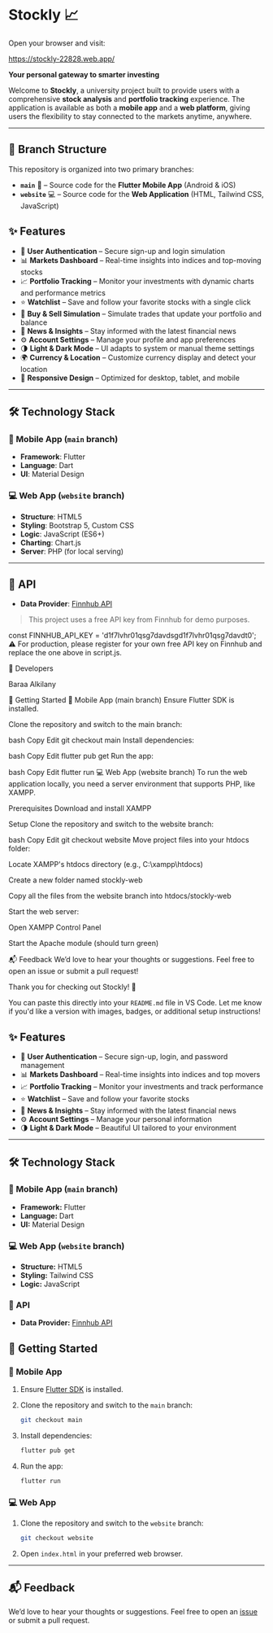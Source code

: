 # Stockly 📈

Open your browser and visit:

https://stockly-22828.web.app/



**Your personal gateway to smarter investing**

Welcome to **Stockly**, a university project built to provide users with a comprehensive **stock analysis** and **portfolio tracking** experience. The application is available as both a **mobile app** and a **web platform**, giving users the flexibility to stay connected to the markets anytime, anywhere.

---

## 📁 Branch Structure

This repository is organized into two primary branches:

* **`main`** 📱 – Source code for the **Flutter Mobile App** (Android & iOS)
* **`website`** 💻 – Source code for the **Web Application** (HTML, Tailwind CSS, JavaScript)


## ✨ Features

- 🔐 **User Authentication** – Secure sign-up and login simulation  
- 📊 **Markets Dashboard** – Real-time insights into indices and top-moving stocks  
- 📈 **Portfolio Tracking** – Monitor your investments with dynamic charts and performance metrics  
- ⭐ **Watchlist** – Save and follow your favorite stocks with a single click  
- 💸 **Buy & Sell Simulation** – Simulate trades that update your portfolio and balance  
- 📰 **News & Insights** – Stay informed with the latest financial news  
- ⚙️ **Account Settings** – Manage your profile and app preferences  
- 🌗 **Light & Dark Mode** – UI adapts to system or manual theme settings  
- 🌍 **Currency & Location** – Customize currency display and detect your location  
- 📱 **Responsive Design** – Optimized for desktop, tablet, and mobile

---

## 🛠️ Technology Stack

### 📱 Mobile App (`main` branch)
- **Framework**: Flutter  
- **Language**: Dart  
- **UI**: Material Design  

### 💻 Web App (`website` branch)
- **Structure**: HTML5  
- **Styling**: Bootstrap 5, Custom CSS  
- **Logic**: JavaScript (ES6+)  
- **Charting**: Chart.js  
- **Server**: PHP (for local serving)  

---

## 🔌 API
- **Data Provider**: [Finnhub API](https://finnhub.io)

> This project uses a free API key from Finnhub for demo purposes.


const FINNHUB_API_KEY = 'd1f7lvhr01qsg7davdsgd1f7lvhr01qsg7davdt0';
⚠️ For production, please register for your own free API key on Finnhub and replace the one above in script.js.

👥 Developers

Baraa Alkilany

🚀 Getting Started
📱 Mobile App (main branch)
Ensure Flutter SDK is installed.

Clone the repository and switch to the main branch:

bash
Copy
Edit
git checkout main
Install dependencies:

bash
Copy
Edit
flutter pub get
Run the app:

bash
Copy
Edit
flutter run
💻 Web App (website branch)
To run the web application locally, you need a server environment that supports PHP, like XAMPP.

Prerequisites
Download and install XAMPP

Setup
Clone the repository and switch to the website branch:

bash
Copy
Edit
git checkout website
Move project files into your htdocs folder:

Locate XAMPP's htdocs directory (e.g., C:\xampp\htdocs)

Create a new folder named stockly-web

Copy all the files from the website branch into htdocs/stockly-web

Start the web server:

Open XAMPP Control Panel

Start the Apache module (should turn green)


📬 Feedback
We’d love to hear your thoughts or suggestions.
Feel free to open an issue or submit a pull request!

Thank you for checking out Stockly! 🚀


You can paste this directly into your `README.md` file in VS Code. Let me know if you'd like a version with images, badges, or additional setup instructions!

## ✨ Features

* 🔐 **User Authentication** – Secure sign-up, login, and password management
* 📊 **Markets Dashboard** – Real-time insights into indices and top movers
* 📈 **Portfolio Tracking** – Monitor your investments and track performance
* ⭐ **Watchlist** – Save and follow your favorite stocks
* 📰 **News & Insights** – Stay informed with the latest financial news
* ⚙️ **Account Settings** – Manage your personal information
* 🌗 **Light & Dark Mode** – Beautiful UI tailored to your environment

---

## 🛠️ Technology Stack

### 📱 Mobile App (`main` branch)

* **Framework:** Flutter
* **Language:** Dart
* **UI:** Material Design

### 💻 Web App (`website` branch)

* **Structure:** HTML5
* **Styling:** Tailwind CSS
* **Logic:** JavaScript

### 🔌 API

* **Data Provider:** [Finnhub API](https://finnhub.io)


## 🚀 Getting Started

### 📱 Mobile App

1. Ensure [Flutter SDK](https://flutter.dev/docs/get-started/install) is installed.
2. Clone the repository and switch to the `main` branch:

   ```bash
   git checkout main
   ```
3. Install dependencies:

   ```bash
   flutter pub get
   ```
4. Run the app:

   ```bash
   flutter run
   ```

### 💻 Web App

1. Clone the repository and switch to the `website` branch:

   ```bash
   git checkout website
   ```
2. Open `index.html` in your preferred web browser.

---

## 📬 Feedback

We’d love to hear your thoughts or suggestions. Feel free to open an [issue](https://github.com/your-repo/issues) or submit a pull request.


